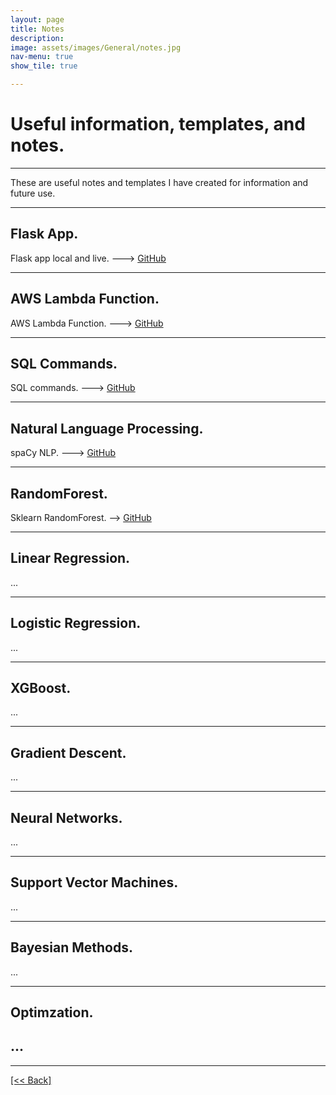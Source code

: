 ```yaml
---
layout: page
title: Notes
description:
image: assets/images/General/notes.jpg
nav-menu: true
show_tile: true

---
```


# Useful information, templates, and notes.

---

These are useful notes and templates I have created for information and future use.

---

## Flask App.
Flask app local and live. ---> [GitHub](https://github.com/CVanchieri/FlaskApp_Template)

---

## AWS Lambda Function.
AWS Lambda Function. ---> [GitHub](https://github.com/CVanchieri/AWSLambdaFunction_Template)

---

## SQL Commands.
SQL commands. ---> [GitHub](https://github.com/CVanchieri/CS_Notes/blob/main/SQL_Notes/SQL_notes.py)

---

## Natural Language Processing.
spaCy NLP. ---> [GitHub](https://github.com/CVanchieri/CS_Notes/blob/main/NLP_Notes/SpacyNLPNotes.py)

---

## RandomForest.
Sklearn RandomForest. --> [GitHub](https://github.com/CVanchieri/CS_Notes/blob/main/RFM_Notes/RFMSklearn_RandomForestNotes.py)

---

## Linear Regression.
...

---

## Logistic Regression.
...

---

## XGBoost.
...

---

## Gradient Descent.
...

---

## Neural Networks.
...

---

## Support Vector Machines.
...

---

## Bayesian Methods.
...

---

## Optimzation.
...
---




---
[[<< Back]](https://cvanchieri.github.io/DSPortfolio)
